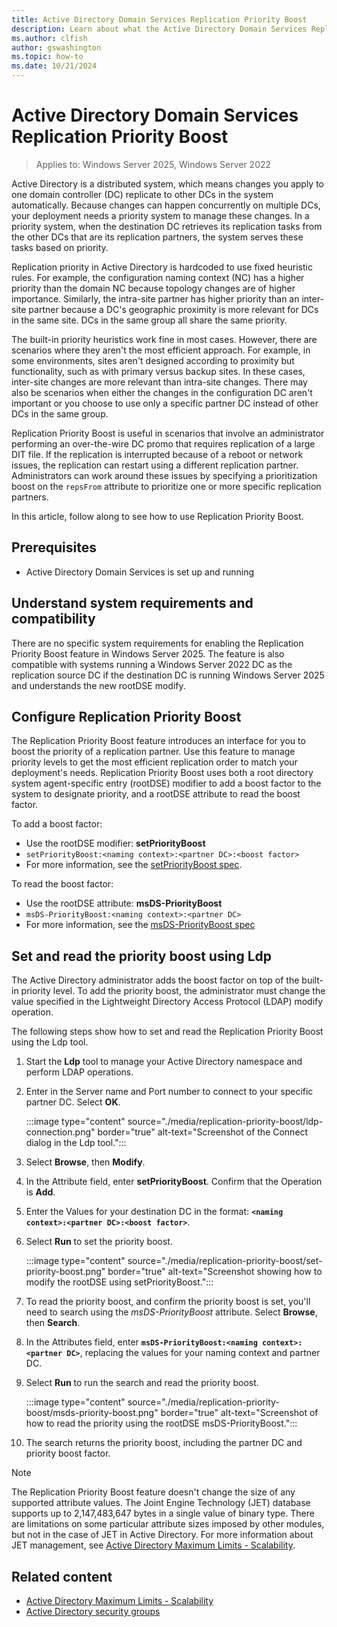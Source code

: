 ```yaml
---
title: Active Directory Domain Services Replication Priority Boost
description: Learn about what the Active Directory Domain Services Replication Priority Boost feature is and how to manage it.
ms.author: clfish
author: gswashington
ms.topic: how-to
ms.date: 10/21/2024
---
```


# Active Directory Domain Services Replication Priority Boost

>Applies to: Windows Server 2025, Windows Server 2022

Active Directory is a distributed system, which means changes you apply to one domain controller (DC) replicate to other DCs in the system automatically. Because changes can happen concurrently on multiple DCs, your deployment needs a priority system to manage these changes. In a priority system, when the destination DC retrieves its replication tasks from the other DCs that are its replication partners, the system serves these tasks based on priority. 

Replication priority in Active Directory is hardcoded to use fixed heuristic rules. For example, the configuration naming context (NC) has a higher priority than the domain NC because topology changes are of higher importance. Similarly, the intra-site partner has higher priority than an inter-site partner because a DC's geographic proximity is more relevant for DCs in the same site. DCs in the same group all share the same priority.

The built-in priority heuristics work fine in most cases. However, there are scenarios where they aren't the most efficient approach. For example, in some environments, sites aren't designed according to proximity but functionality, such as with primary versus backup sites. In these cases, inter-site changes are more relevant than intra-site changes. There may also be scenarios when either the changes in the configuration DC aren't important or you choose to use only a specific partner DC instead of other DCs in the same group.

Replication Priority Boost is useful in scenarios that involve an administrator performing an over-the-wire DC promo that requires replication of a large DIT file. If the replication is interrupted because of a reboot or network issues, the replication can restart using a different replication partner. Administrators can work around these issues by specifying a prioritization boost on the `repsFrom` attribute to prioritize one or more specific replication partners.

In this article, follow along to see how to use Replication Priority Boost.

## Prerequisites

- Active Directory Domain Services is set up and running

## Understand system requirements and compatibility

There are no specific system requirements for enabling the Replication Priority Boost feature in Windows Server 2025. The feature is also compatible with systems running a Windows Server 2022 DC as the replication source DC if the destination DC is running Windows Server 2025 and understands the new rootDSE modify.

## Configure Replication Priority Boost

The Replication Priority Boost feature introduces an interface for you to boost the priority of a replication partner. Use this feature to manage priority levels to get the most efficient replication order to match your deployment's needs. Replication Priority Boost uses both a root directory system agent-specific entry (rootDSE) modifier to add a boost factor to the system to designate priority, and a rootDSE attribute to read the boost factor.

To add a boost factor:

- Use the rootDSE modifier: **setPriorityBoost**
- `setPriorityBoost:<naming context>:<partner DC>:<boost factor>`
- For more information, see the [setPriorityBoost spec](/openspecs/windows_protocols/ms-adts/ee15e25a-a5b1-4229-904b-6f48cee9b793).

To read the boost factor:

- Use the rootDSE attribute: **msDS-PriorityBoost**
- `msDS-PriorityBoost:<naming context>:<partner DC>`
- For more information, see the [msDS-PriorityBoost spec](/openspecs/windows_protocols/ms-adts/b04b3102-2fd6-426c-9549-4f941b2d6233)

## Set and read the priority boost using Ldp

The Active Directory administrator adds the boost factor on top of the built-in priority level. To add the priority boost, the administrator must change the value specified in the Lightweight Directory Access Protocol (LDAP) modify operation.

The following steps show how to set and read the Replication Priority Boost using the Ldp tool.

1. Start the **Ldp** tool to manage your Active Directory namespace and perform LDAP operations.

1. Enter in the Server name and Port number to connect to your specific partner DC. Select **OK**.

    :::image type="content" source="./media/replication-priority-boost/ldp-connection.png" border="true" alt-text="Screenshot of the Connect dialog in the Ldp tool.":::

1. Select **Browse**, then **Modify**.

1. In the Attribute field, enter **setPriorityBoost**. Confirm that the Operation is **Add**.

1. Enter the Values for your destination DC in the format: **`<naming context>:<partner DC>:<boost factor>`**.

1. Select **Run** to set the priority boost.

    :::image type="content" source="./media/replication-priority-boost/set-priority-boost.png" border="true" alt-text="Screenshot showing how to modify the rootDSE using setPriorityBoost.":::

1. To read the priority boost, and confirm the priority boost is set, you'll need to search using the _msDS-PriorityBoost_ attribute. Select **Browse**, then **Search**.

1. In the Attributes field, enter **`msDS-PriorityBoost:<naming context>:<partner DC>`**, replacing the values for your naming context and partner DC.

1. Select **Run** to run the search and read the priority boost.

    :::image type="content" source="./media/replication-priority-boost/msds-priority-boost.png" border="true" alt-text="Screenshot of how to read the priority using the rootDSE msDS-PriorityBoost.":::

1. The search returns the priority boost, including the partner DC and priority boost factor.

> [!NOTE]
> The Replication Priority Boost feature doesn't change the size of any supported attribute values. The Joint Engine Technology (JET) database supports up to 2,147,483,647 bytes in a single value of binary type. There are limitations on some particular attribute sizes imposed by other modules, but not in the case of JET in Active Directory. For more information about JET management, see [Active Directory Maximum Limits - Scalability](/windows-server/identity/ad-ds/plan/active-directory-domain-services-maximum-limits).

## Related content

- [Active Directory Maximum Limits - Scalability](/windows-server/identity/ad-ds/plan/active-directory-domain-services-maximum-limits#maximum-number-of-objects)
- [Active Directory security groups](/windows-server/identity/ad-ds/manage/understand-security-groups)
